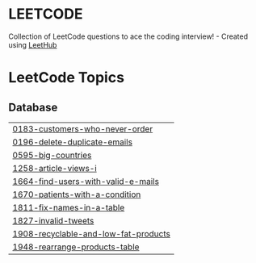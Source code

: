 # LEETCODE
Collection of LeetCode questions to ace the coding interview! - Created using [LeetHub](https://github.com/QasimWani/LeetHub)

<!---LeetCode Topics Start-->
# LeetCode Topics
## Database
|  |
| ------- |
| [0183-customers-who-never-order](https://github.com/achal2000-oss/LEETCODE/tree/master/0183-customers-who-never-order) |
| [0196-delete-duplicate-emails](https://github.com/achal2000-oss/LEETCODE/tree/master/0196-delete-duplicate-emails) |
| [0595-big-countries](https://github.com/achal2000-oss/LEETCODE/tree/master/0595-big-countries) |
| [1258-article-views-i](https://github.com/achal2000-oss/LEETCODE/tree/master/1258-article-views-i) |
| [1664-find-users-with-valid-e-mails](https://github.com/achal2000-oss/LEETCODE/tree/master/1664-find-users-with-valid-e-mails) |
| [1670-patients-with-a-condition](https://github.com/achal2000-oss/LEETCODE/tree/master/1670-patients-with-a-condition) |
| [1811-fix-names-in-a-table](https://github.com/achal2000-oss/LEETCODE/tree/master/1811-fix-names-in-a-table) |
| [1827-invalid-tweets](https://github.com/achal2000-oss/LEETCODE/tree/master/1827-invalid-tweets) |
| [1908-recyclable-and-low-fat-products](https://github.com/achal2000-oss/LEETCODE/tree/master/1908-recyclable-and-low-fat-products) |
| [1948-rearrange-products-table](https://github.com/achal2000-oss/LEETCODE/tree/master/1948-rearrange-products-table) |
<!---LeetCode Topics End-->